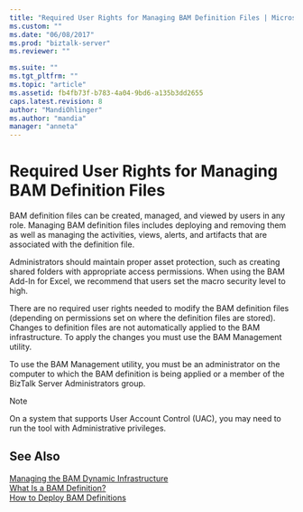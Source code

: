 ```yaml
---
title: "Required User Rights for Managing BAM Definition Files | Microsoft Docs"
ms.custom: ""
ms.date: "06/08/2017"
ms.prod: "biztalk-server"
ms.reviewer: ""

ms.suite: ""
ms.tgt_pltfrm: ""
ms.topic: "article"
ms.assetid: fb4fb73f-b783-4a04-9bd6-a135b3dd2655
caps.latest.revision: 8
author: "MandiOhlinger"
ms.author: "mandia"
manager: "anneta"
---
```

# Required User Rights for Managing BAM Definition Files
BAM definition files can be created, managed, and viewed by users in any role. Managing BAM definition files includes deploying and removing them as well as managing the activities, views, alerts, and artifacts that are associated with the definition file.  
  
 Administrators should maintain proper asset protection, such as creating shared folders with appropriate access permissions. When using the BAM Add-In for Excel, we recommend that users set the macro security level to high.  
  
 There are no required user rights needed to modify the BAM definition files (depending on permissions set on where the definition files are stored). Changes to definition files are not automatically applied to the BAM infrastructure. To apply the changes you must use the BAM Management utility.  
  
 To use the BAM Management utility, you must be an administrator on the computer to which the BAM definition is being applied or a member of the BizTalk Server Administrators group.  
  
> [!NOTE]
>  On a system that supports User Account Control (UAC), you may need to run the tool with Administrative privileges.  
  
## See Also  
 [Managing the BAM Dynamic Infrastructure](../core/managing-the-bam-dynamic-infrastructure.md)   
 [What Is a BAM Definition?](../core/what-is-a-bam-definition.md)   
 [How to Deploy BAM Definitions](../core/how-to-deploy-bam-definitions.md)